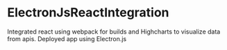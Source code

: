 # ElectronJsReactIntegration
Integrated react using webpack for builds and Highcharts to visualize data from apis. Deployed app using Electron.js
